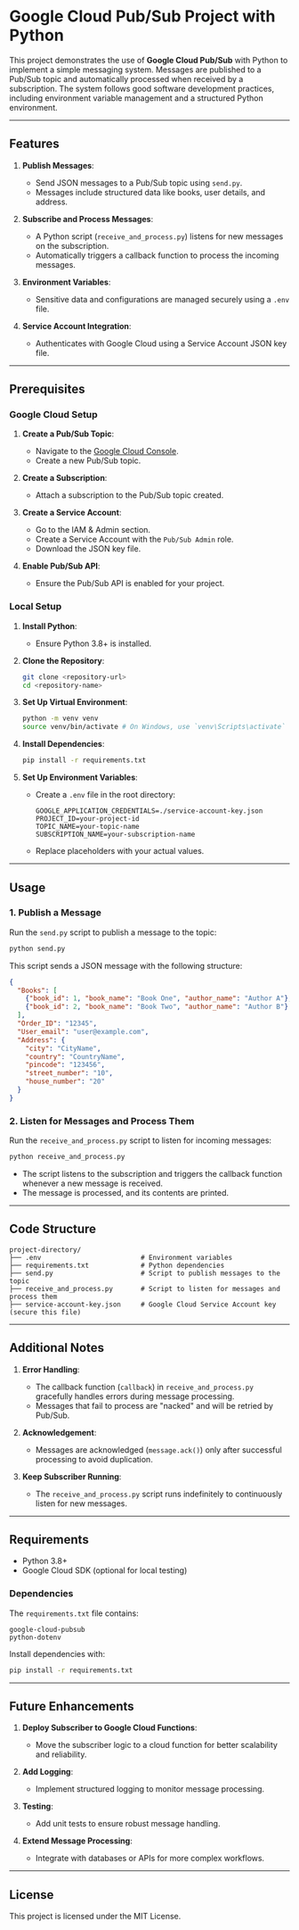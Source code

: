 # Google Cloud Pub/Sub Project with Python

This project demonstrates the use of **Google Cloud Pub/Sub** with Python to implement a simple messaging system. Messages are published to a Pub/Sub topic and automatically processed when received by a subscription. The system follows good software development practices, including environment variable management and a structured Python environment.

---

## Features

1. **Publish Messages**:
   - Send JSON messages to a Pub/Sub topic using `send.py`.
   - Messages include structured data like books, user details, and address.

2. **Subscribe and Process Messages**:
   - A Python script (`receive_and_process.py`) listens for new messages on the subscription.
   - Automatically triggers a callback function to process the incoming messages.

3. **Environment Variables**:
   - Sensitive data and configurations are managed securely using a `.env` file.

4. **Service Account Integration**:
   - Authenticates with Google Cloud using a Service Account JSON key file.

---

## Prerequisites

### Google Cloud Setup

1. **Create a Pub/Sub Topic**:
   - Navigate to the [Google Cloud Console](https://console.cloud.google.com/).
   - Create a new Pub/Sub topic.

2. **Create a Subscription**:
   - Attach a subscription to the Pub/Sub topic created.

3. **Create a Service Account**:
   - Go to the IAM & Admin section.
   - Create a Service Account with the `Pub/Sub Admin` role.
   - Download the JSON key file.

4. **Enable Pub/Sub API**:
   - Ensure the Pub/Sub API is enabled for your project.

### Local Setup

1. **Install Python**:
   - Ensure Python 3.8+ is installed.

2. **Clone the Repository**:
   ```bash
   git clone <repository-url>
   cd <repository-name>
   ```

3. **Set Up Virtual Environment**:
   ```bash
   python -m venv venv
   source venv/bin/activate # On Windows, use `venv\Scripts\activate`
   ```

4. **Install Dependencies**:
   ```bash
   pip install -r requirements.txt
   ```

5. **Set Up Environment Variables**:
   - Create a `.env` file in the root directory:
     ```plaintext
     GOOGLE_APPLICATION_CREDENTIALS=./service-account-key.json
     PROJECT_ID=your-project-id
     TOPIC_NAME=your-topic-name
     SUBSCRIPTION_NAME=your-subscription-name
     ```
   - Replace placeholders with your actual values.

---

## Usage

### 1. Publish a Message

Run the `send.py` script to publish a message to the topic:

```bash
python send.py
```

This script sends a JSON message with the following structure:

```json
{
  "Books": [
    {"book_id": 1, "book_name": "Book One", "author_name": "Author A"},
    {"book_id": 2, "book_name": "Book Two", "author_name": "Author B"}
  ],
  "Order_ID": "12345",
  "User_email": "user@example.com",
  "Address": {
    "city": "CityName",
    "country": "CountryName",
    "pincode": "123456",
    "street_number": "10",
    "house_number": "20"
  }
}
```

### 2. Listen for Messages and Process Them

Run the `receive_and_process.py` script to listen for incoming messages:

```bash
python receive_and_process.py
```

- The script listens to the subscription and triggers the callback function whenever a new message is received.
- The message is processed, and its contents are printed.

---

## Code Structure

```
project-directory/
├── .env                         # Environment variables
├── requirements.txt             # Python dependencies
├── send.py                      # Script to publish messages to the topic
├── receive_and_process.py       # Script to listen for messages and process them
├── service-account-key.json     # Google Cloud Service Account key (secure this file)
```

---

## Additional Notes

1. **Error Handling**:
   - The callback function (`callback`) in `receive_and_process.py` gracefully handles errors during message processing.
   - Messages that fail to process are "nacked" and will be retried by Pub/Sub.

2. **Acknowledgement**:
   - Messages are acknowledged (`message.ack()`) only after successful processing to avoid duplication.

3. **Keep Subscriber Running**:
   - The `receive_and_process.py` script runs indefinitely to continuously listen for new messages.

---

## Requirements

- Python 3.8+
- Google Cloud SDK (optional for local testing)

### Dependencies

The `requirements.txt` file contains:

```plaintext
google-cloud-pubsub
python-dotenv
```

Install dependencies with:

```bash
pip install -r requirements.txt
```

---

## Future Enhancements

1. **Deploy Subscriber to Google Cloud Functions**:
   - Move the subscriber logic to a cloud function for better scalability and reliability.

2. **Add Logging**:
   - Implement structured logging to monitor message processing.

3. **Testing**:
   - Add unit tests to ensure robust message handling.

4. **Extend Message Processing**:
   - Integrate with databases or APIs for more complex workflows.

---

## License

This project is licensed under the MIT License.

